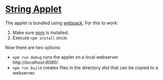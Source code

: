 [String Applet](https://www.math.uni-bielefeld.de/~jgeuenich/string-applet/)
============================================================================

The applet is bundled using [webpack](https://webpack.js.org/). For this to work:

  1. Make sure [npm](https://www.npmjs.com/) is installed.
  2. Execute `npm install` once.

Now there are two options:

  * `npm run debug` runs the applet on a local webserver *http://localhost:8080/*.
  * `npm run build` creates files in the directory *dist* that can be copied to a webserver.
